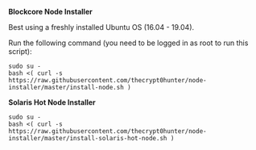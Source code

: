 **Blockcore Node Installer**

Best using a freshly installed Ubuntu OS (16.04 - 19.04).

Run the following command (you need to be logged in as root to run this script):

```
sudo su -
bash <( curl -s https://raw.githubusercontent.com/thecrypt0hunter/node-installer/master/install-node.sh )
```

**Solaris Hot Node Installer**


```
sudo su -
bash <( curl -s https://raw.githubusercontent.com/thecrypt0hunter/node-installer/master/install-solaris-hot-node.sh )
```
